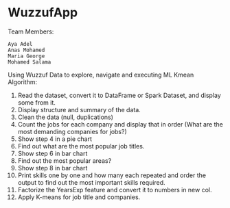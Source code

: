 # WuzzufApp

Team Members:

	Aya Adel 
	Anas Mohamed
	Maria George
	Mohamed Salama 


Using Wuzzuf Data to explore, navigate and executing ML Kmean Algorithm:

1.	Read the dataset, convert it to DataFrame or Spark Dataset, and display some from it.
2.	Display structure and summary of the data.
3.	Clean the data (null, duplications)
4.	Count the jobs for each company and display that in order (What are the most demanding companies for jobs?)
5.	Show step 4 in a pie chart 
6.	Find out what are the most popular job titles.
7.	Show step 6 in bar chart 
8.	Find out the most popular areas?
9.	Show step 8 in bar chart 
10.	Print skills one by one and how many each repeated and order the output to find out the most important skills required.
11.	Factorize the YearsExp feature and convert it to numbers in new col. 
12.	Apply K-means for job title and companies.
